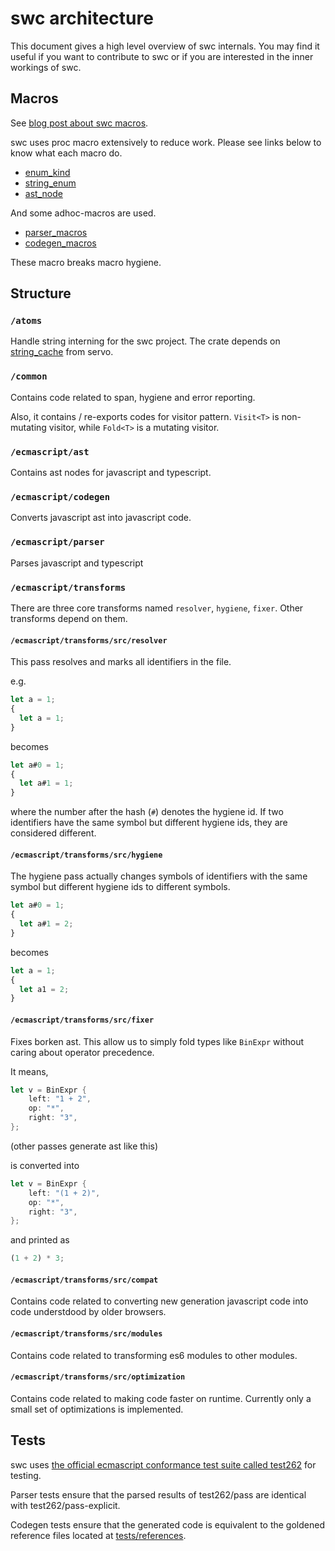 # swc architecture

This document gives a high level overview of swc internals. You may find it useful if you want to contribute to swc or if you are interested in the inner workings of swc.

## Macros

See [blog post about swc macros](https://swc.rs/blog/2020/01/04/pmutil#macros-built-with-pmutil).

swc uses proc macro extensively to reduce work. Please see links below to know what each macro do.

- [enum_kind][]
- [string_enum][]
- [ast_node][]

And some adhoc-macros are used.

- [parser_macros][]
- [codegen_macros][]

These macro breaks macro hygiene.

## Structure

### `/atoms`

Handle string interning for the swc project. The crate depends on [string_cache](https://github.com/servo/string-cache) from servo.

### `/common`

Contains code related to span, hygiene and error reporting.

Also, it contains / re-exports codes for visitor pattern. `Visit<T>` is non-mutating visitor, while `Fold<T>` is a mutating visitor.

### `/ecmascript/ast`

Contains ast nodes for javascript and typescript.

### `/ecmascript/codegen`

Converts javascript ast into javascript code.

### `/ecmascript/parser`

Parses javascript and typescript

### `/ecmascript/transforms`

There are three core transforms named `resolver`, `hygiene`, `fixer`. Other transforms depend on them.

#### `/ecmascript/transforms/src/resolver`

This pass resolves and marks all identifiers in the file.

e.g.

```js
let a = 1;
{
  let a = 1;
}
```

becomes

```js
let a#0 = 1;
{
  let a#1 = 1;
}
```

where the number after the hash (`#`) denotes the hygiene id. If two identifiers have the same symbol but different hygiene ids, they are considered different.

#### `/ecmascript/transforms/src/hygiene`

The hygiene pass actually changes symbols of identifiers with the same symbol but different hygiene ids to different symbols.

```js
let a#0 = 1;
{
  let a#1 = 2;
}
```

becomes

```js
let a = 1;
{
  let a1 = 2;
}
```

#### `/ecmascript/transforms/src/fixer`

Fixes borken ast. This allow us to simply fold types like `BinExpr` without caring about operator precedence.

It means,

```rust
let v = BinExpr {
    left: "1 + 2",
    op: "*",
    right: "3",
};
```

(other passes generate ast like this)

is converted into

```rust
let v = BinExpr {
    left: "(1 + 2)",
    op: "*",
    right: "3",
};
```

and printed as

```js
(1 + 2) * 3;
```

#### `/ecmascript/transforms/src/compat`

Contains code related to converting new generation javascript code into code understdood by older browsers.

#### `/ecmascript/transforms/src/modules`

Contains code related to transforming es6 modules to other modules.

#### `/ecmascript/transforms/src/optimization`

Contains code related to making code faster on runtime. Currently only a small set of optimizations is implemented.

## Tests

swc uses [the official ecmascript conformance test suite called test262][test262] for testing.

Parser tests ensure that the parsed results of test262/pass are identical with test262/pass-explicit.

Codegen tests ensure that the generated code is equivalent to the goldened reference files located at [tests/references](ecmascript/codegen/tests/references).

[enum_kind]: https://rustdoc.swc.rs/enum_kind/derive.Kind.html
[string_enum]: https://rustdoc.swc.rs/string_enum/derive.StringEnum.html
[ast_node]: https://rustdoc.swc.rs/ast_node/index.html
[parser_macros]: https://rustdoc.swc.rs/swc_ecma_parser_macros/index.html
[codegen_macros]: https://rustdoc.swc.rs/swc_ecma_codegen_macros/index.html
[test262]: https://github.com/tc39/test262

